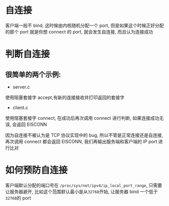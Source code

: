 # 自连接

客户端一般不 bind, 这时候由内核随机分配一个 port, 但是如果这个时候正好分配的那个 port 就是你想 connect 的 port, 就会发生自连接, 而且认为连接成功


# 判断自连接

## 很简单的两个示例:

- server.c

使用阻塞套接字 accept,有新的连接接收并打印返回的套接字

- client.c

使用阻塞套接字 connect, 在成功后再次调用 connect 进行判断, 如果连接成功无误, 会返回 EISCONN

因为自连接不被认为是 TCP 协议实现中的 bug, 所以不管是正常连接还是自连接, 再次调用 connect 都会返回 EISCONN, 我们再输出服务端和客户端的 IP port 进行比对

# 如何预防自连接

客户端默认分配的端口号在 `/proc/sys/net/ipv4/ip_local_port_range`, 只需要让服务器避开, 比如这个范围默认最小是从`32768`开始, 让服务器 bind 一个低于`32768`的 port
